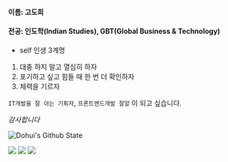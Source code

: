 #### 이름: 고도희
#### 전공: 인도학(Indian Studies), GBT(Global Business & Technology)

* self 인생 3계명
1. 대충 하지 말고 열심히 하자
2. 포기하고 싶고 힘들 때 한 번 더 확인하자
3. 체력을 기르자

`IT개발을 잘 아는 기획자`, `프론트엔드개발 잘알` 이 되고 싶습니다.

*감사합니다* <br>

![Dohui's Github State](https://github-readme-stats.vercel.app/api?username=DohuiKo&show_icons=true&theme=radical)                  

<img
  src="https://img.shields.io/badge/HTML5-E34F26?style=flat-square&logo=HTML5&logoColor=white"
/>
<img
  src="https://img.shields.io/badge/CSS3-1572B6?style=flat-square&logo=CSS3&logoColor=white"
/>
<img
  src="https://img.shields.io/badge/JavaScript-F7DF1E?style=flat-square&logo=JavaScript&logoColor=white"
/>


<!--
**DohuiKo/DohuiKo** is a ✨ _special_ ✨ repository because its `README.md` (this file) appears on your GitHub profile.

Here are some ideas to get you started:

- 🔭 I’m currently working on ...
- 🌱 I’m currently learning ...
- 👯 I’m looking to collaborate on ...
- 🤔 I’m looking for help with ...
- 💬 Ask me about ...
- 📫 How to reach me: ...
- 😄 Pronouns: ...
- ⚡ Fun fact: ...
-->
